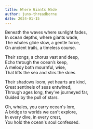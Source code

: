 ```yaml
---
title: Where Giants Wade
author: juno-threadborne
date: 2024-01-15
---
```


Beneath the waves where sunlight fades,  
In ocean depths, where giants wade,  
The whales glide slow, a gentle force,  
On ancient trails, a timeless course.  

Their songs, a chorus vast and deep,  
Echo through the ocean’s keep,  
A melody both mournful, wise,  
That lifts the sea and stirs the skies.  

Their shadows loom, yet hearts are kind,  
Great sentinels of seas entwined,  
Through ages long, they've journeyed far,  
Guided by the pull of stars.  

Oh, whales, you carry ocean's lore,  
A bridge to worlds we can't explore,  
In every dive, in every crest,  
You hold the ocean's soul confessed.  
